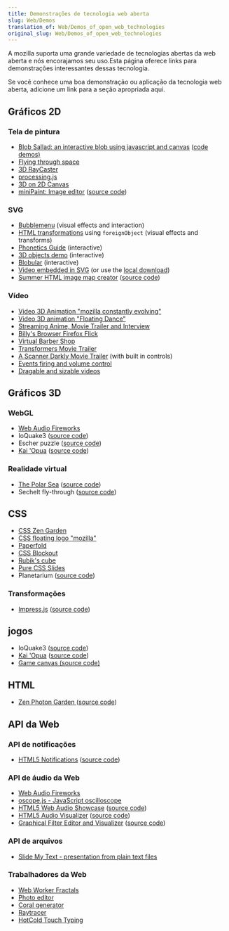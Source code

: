 ```yaml
---
title: Demonstrações de tecnologia web aberta
slug: Web/Demos
translation_of: Web/Demos_of_open_web_technologies
original_slug: Web/Demos_of_open_web_technologies
---
```

A mozilla suporta uma grande variedade de tecnologias abertas da web aberta e nós encorajamos seu uso.Esta página oferece links para demonstrações interessantes dessas tecnologia.

Se você conhece uma boa demonstração ou aplicação da tecnologia web aberta, adicione um link para a seção apropriada aqui.

## Gráficos 2D

### Tela de pintura

- [Blob Sallad: an interactive blob using javascript and canvas](http://www.blobsallad.se/) ([code demos)](http://blobsallad.se/article/)
- [Flying through space](http://arapehlivanian.com/wp-content/uploads/2007/02/canvas.html)
- [3D RayCaster](/samples/raycaster/RayCaster.html "https://developer.mozilla.org/editor/fckeditor/core/editor/samples/raycaster/RayCaster.html")
- [processing.js](http://processingjs.org/exhibition/)
- [3D on 2D Canvas](http://gyu.que.jp/jscloth/)
- [miniPaint: Image editor](http://viliusle.github.io/miniPaint/) ([source code](https://github.com/viliusle/miniPaint))

### SVG

- [Bubblemenu](http://starkravingfinkle.org/projects/demo/svg-bubblemenu-in-html.xml) (visual effects and interaction)
- [HTML transformations](http://starkravingfinkle.org/blog/2007/07/firefox-3-svg-foreignobject/) using `foreignObject` (visual effects and transforms)
- [Phonetics Guide](http://svg-whiz.com/svg/linguistics/theCreepyMouth.svg) (interactive)
- [3D objects demo](http://www.lutanho.net/svgvml3d/platonic.html) (interactive)
- [Blobular](http://www.themaninblue.com/experiment/Blobular/) (interactive)
- [Video embedded in SVG](http://www.double.co.nz/video_test/video.svg) (or use the [local download](http://www.double.co.nz/video_test/video_svg.tar.bz2))
- [Summer HTML image map creator](http://summerstyle.github.io/summer/) ([source code](https://github.com/summerstyle/summer))

### Vídeo

- [Video 3D Animation "mozilla constantly evolving"](https://vimeo.com/172328210)
- [Video 3D animation "Floating Dance"](https://vimeo.com/173851395)
- [Streaming Anime, Movie Trailer and Interview](http://www.double.co.nz/video_test/test1.html)
- [Billy's Browser Firefox Flick](http://www.double.co.nz/video_test/test2.html)
- [Virtual Barber Shop](http://www.double.co.nz/video_test/test3.html)
- [Transformers Movie Trailer](http://www.double.co.nz/video_test/test4.html)
- [A Scanner Darkly Movie Trailer](http://www.double.co.nz/video_test/test5.html) (with built in controls)
- [Events firing and volume control](http://www.double.co.nz/video_test/events.html)
- [Dragable and sizable videos](http://www.double.co.nz/video_test/video.svg)

## Gráficos 3D

### WebGL

- [Web Audio Fireworks](http://ondras.github.io/fireworks-webgl/)
- IoQuake3 ([source code](https://github.com/klaussilveira/ioquake3.js))
- Escher puzzle ([source code](https://github.com/micahbolen/demoscene))
- [Kai 'Opua](http://collinhover.github.io/kaiopua/) ([source code](https://github.com/collinhover/kaiopua))

### Realidade virtual

- [The Polar Sea](http://mozvr.com/demos/polarsea/) ([source code](https://github.com/MozVR/polarsea))
- Sechelt fly-through ([source code](https://github.com/mozvr/sechelt))

## CSS

- [CSS Zen Garden](http://www.csszengarden.com/)
- [CSS floating logo "mozilla"](http://codepen.io/SoftwareRVG/pen/OXkOWj/)
- [Paperfold](http://felixniklas.com/paperfold/)
- [CSS Blockout](http://ondras.github.io/blockout/)
- [Rubik's cube](http://ondras.zarovi.cz/demos/rubik/)
- [Pure CSS Slides](http://ondras.zarovi.cz/demos/nojs/)
- Planetarium ([source code](https://github.com/littleworkshop/planetarium))

### Transformações

- [Impress.js](http://impress.github.io/impress.js) ([source code](https://github.com/impress/impress.js))

## jogos

- IoQuake3 ([source code](https://github.com/klaussilveira/ioquake3.js))
- [Kai 'Opua](http://collinhover.github.io/kaiopua/) ([source code](https://github.com/collinhover/kaiopua))
- [Game canvas (source code)](https://github.com/gustavoSoriano/game-canvas)

## HTML

- [Zen Photon Garden ](http://zenphoton.com)([source code](https://github.com/scanlime/zenphoton))

## API da Web

### API de notificações

- [HTML5 Notifications](http://elfoxero.github.io/html5notifications/) ([source code](https://github.com/elfoxero/html5notifications))

<!---->

### API de áudio da Web

- [Web Audio Fireworks](http://ondras.github.io/fireworks-webgl/)
- [oscope.js - JavaScript oscilloscope](http://ondras.github.io/oscope/)
- [HTML5 Web Audio Showcase](http://nipe-systems.de/webapps/html5-web-audio/) ([source code](https://github.com/NIPE-SYSTEMS/html5-web-audio-showcase))
- [HTML5 Audio Visualizer](http://wayou.github.io/HTML5_Audio_Visualizer/) ([source code](https://github.com/Wayou/HTML5_Audio_Visualizer))
- [Graphical Filter Editor and Visualizer](http://carlosrafaelgn.com.br/GraphicalFilterEditor/) ([source code](https://github.com/carlosrafaelgn/GraphicalFilterEditor))

### API de arquivos

- [Slide My Text - presentation from plain text files](http://palerdot.github.io/slide-my-text/)

### Trabalhadores da Web

- [Web Worker Fractals](http://ondras.github.io/fractal/)
- [Photo editor](http://ondras.github.io/photo/)
- [Coral generator](http://ondras.github.io/coral/)
- [Raytracer](http://nerget.com/rayjs-mt/rayjs.html)
- [HotCold Touch Typing](http://palerdot.github.io/hotcold/)
